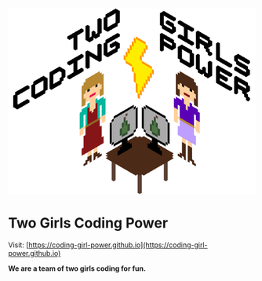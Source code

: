 ![Two Girls Coding Power](Two%20Girls%20Coding%20Power.png)
# Two Girls Coding Power
Visit: [https://coding-girl-power.github.io](https://coding-girl-power.github.io)

**We are a team of two girls coding for fun.**
